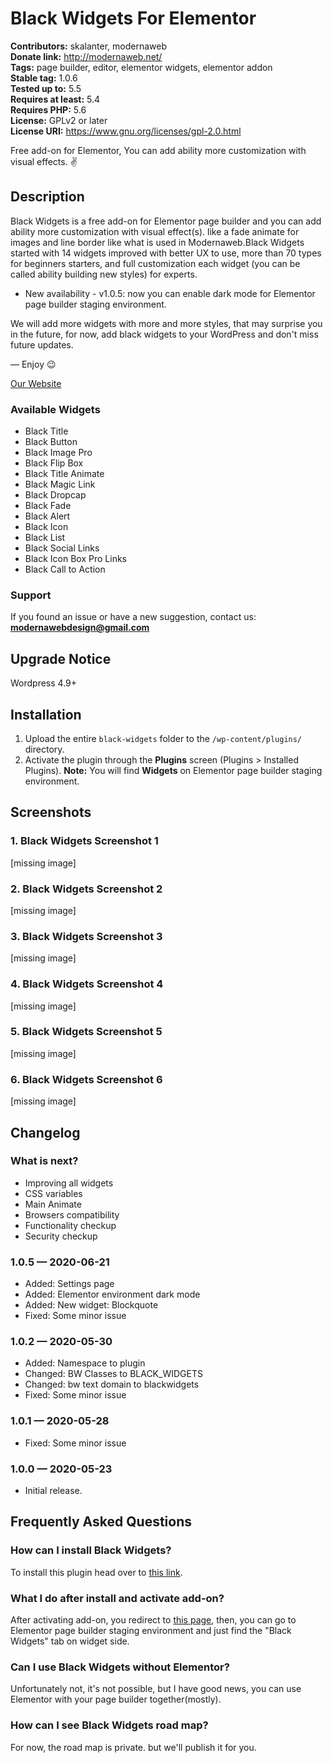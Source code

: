 # Black Widgets For Elementor

**Contributors:** skalanter, modernaweb \
**Donate link:** http://modernaweb.net/ \
**Tags:** page builder, editor, elementor widgets, elementor addon \
**Stable tag:** 1.0.6 \
**Tested up to:** 5.5 \
**Requires at least:** 5.4 \
**Requires PHP:** 5.6 \
**License:** GPLv2 or later \
**License URI:** https://www.gnu.org/licenses/gpl-2.0.html

Free add-on for Elementor, You can add ability more customization with visual effects. ✌


## Description

Black Widgets is a free add-on for Elementor page builder and you can add ability more customization with visual effect(s). like a fade animate for images and line border like what is used in Modernaweb.Black Widgets started with 14 widgets improved with better UX to use, more than 70 types for beginners starters, and full customization each widget (you can be called ability building new styles) for experts.

- New availability - v1.0.5: now you can enable dark mode for Elementor page builder staging environment.

We will add more widgets with more and more styles, that may surprise you in the future, for now, add black widgets to your WordPress and don't miss future updates.

— Enjoy 😉

[Our Website](http://modernaweb.net/)


### Available Widgets

*   Black Title
*   Black Button
*   Black Image Pro
*   Black Flip Box
*   Black Title Animate
*   Black Magic Link
*   Black Dropcap
*   Black Fade
*   Black Alert
*   Black Icon
*   Black List
*   Black Social Links
*   Black Icon Box Pro Links
*   Black Call to Action


### Support

If you found an issue or have a new suggestion, contact us: [ **modernawebdesign@gmail.com** ](mailto:modernawebdesign@gmail.com)


## Upgrade Notice

Wordpress 4.9+


## Installation

1. Upload the entire `black-widgets` folder to the `/wp-content/plugins/` directory.
2. Activate the plugin through the **Plugins** screen (Plugins > Installed Plugins).
**Note:** You will find **Widgets** on Elementor page builder staging environment.


## Screenshots

### 1. Black Widgets Screenshot 1

[missing image]

### 2. Black Widgets Screenshot 2

[missing image]

### 3. Black Widgets Screenshot 3

[missing image]

### 4. Black Widgets Screenshot 4

[missing image]

### 5. Black Widgets Screenshot 5

[missing image]

### 6. Black Widgets Screenshot 6

[missing image]



## Changelog

### What is next?

- Improving all widgets
- CSS variables
- Main Animate
- Browsers compatibility
- Functionality checkup
- Security checkup

### 1.0.5 — 2020-06-21

- Added: Settings page
- Added: Elementor environment dark mode
- Added: New widget: Blockquote
- Fixed: Some minor issue

### 1.0.2 — 2020-05-30

- Added: Namespace to plugin
- Changed: BW Classes to BLACK_WIDGETS
- Changed: bw text domain to blackwidgets
- Fixed: Some minor issue

### 1.0.1 — 2020-05-28

- Fixed: Some minor issue

### 1.0.0 — 2020-05-23

- Initial release.


## Frequently Asked Questions

### How can I install Black Widgets?
To install this plugin head over to [this link](https://bit.ly/2BcILYB).

### What I do after install and activate add-on?
After activating add-on, you redirect to [this page](https://i.postimg.cc/d3bGS6wj/image.png), then, you can go to Elementor page builder staging environment and just find the "Black Widgets" tab on widget side.

### Can I use Black Widgets without Elementor?
Unfortunately not, it's not possible, but I have good news, you can use Elementor with your page builder together(mostly).

### How can I see Black Widgets road map?
For now, the road map is private. but we'll publish it for you.
